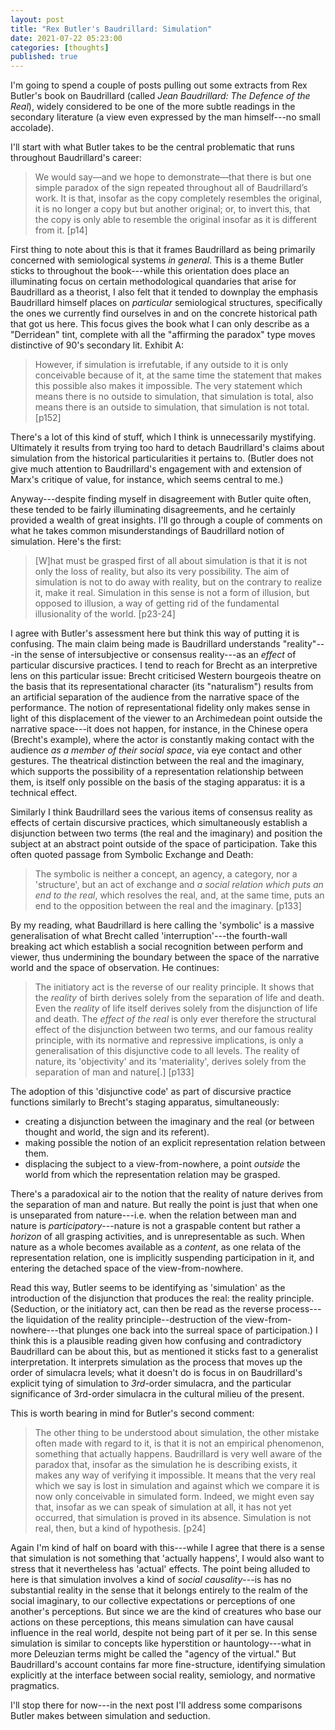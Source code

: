 ```yaml
---
layout: post
title: "Rex Butler's Baudrillard: Simulation"
date: 2021-07-22 05:23:00
categories: [thoughts]
published: true
---
```


I'm going to spend a couple of posts pulling out some extracts from Rex Butler's book on Baudrillard (called _Jean Baudrillard: The Defence of the Real_), widely considered to be one of the more subtle readings in the secondary literature (a view even expressed by the man himself---no small accolade).

I'll start with what Butler takes to be the central problematic that runs throughout Baudrillard's career:

> We would say—and we hope to demonstrate—that there is but one simple paradox of the sign repeated throughout all of Baudrillard’s work. It is that, insofar as the copy completely resembles the original, it is no longer a copy but but another original; or, to invert this, that the copy is only able to resemble the original insofar as it is different from it. [p14]

<!--more-->

First thing to note about this is that it frames Baudrillard as being primarily concerned with semiological systems _in general_. This is a theme Butler sticks to throughout the book---while this orientation does place an illuminating focus on certain methodological quandaries that arise for Baudrillard as a theorist, I also felt that it tended to downplay the emphasis Baudrillard himself places on _particular_ semiological structures, specifically the ones we currently find ourselves in and on the concrete historical path that got us here. This focus gives the book what I can only describe as a "Derridean" tint, complete with all the "affirming the paradox" type moves  distinctive of 90's secondary lit. Exhibit A:

> However, if simulation is irrefutable, if any outside to it is only conceivable because of it, at the same time the statement that makes this possible also makes it impossible. The very statement which means there is no outside to simulation, that simulation is total, also means there is an outside to simulation, that simulation is not total. [p152]

There's a lot of this kind of stuff, which I think is unnecessarily mystifying. Ultimately it results from trying too hard to detach Baudrillard's claims about simulation from the historical particularities it pertains to. (Butler does not give much attention to Baudrillard's engagement with and extension of Marx's critique of value, for instance, which seems central to me.)

Anyway---despite finding myself in disagreement with Butler quite often, these tended to be fairly illuminating disagreements, and he certainly provided a wealth of great insights. I'll go through a couple of comments on what he takes common misunderstandings of Baudrillard notion of simulation. Here's the first:

> [W]hat must be grasped first of all about simulation is that it is not only the loss of reality, but also its very possibility. The aim of simulation is not to do away with reality, but on the contrary to realize it, make it real. Simulation in this sense is not a form of illusion, but opposed to illusion, a way of getting rid of the fundamental illusionality of the world. [p23-24]

I agree with Butler's assessment here but think this way of putting it is confusing. The main claim being made is Baudrillard understands "reality"---in the sense of intersubjective or consensus reality---as an _effect_ of particular discursive practices. I tend to reach for Brecht as an interpretive lens on this particular issue: Brecht criticised Western bourgeois theatre on the basis that its representational character (its "naturalism") results from an artificial separation of the audience from the narrative space of the performance. The notion of representational fidelity only makes sense in light of this displacement of the viewer to an Archimedean point outside the narrative space---it does not happen, for instance, in the Chinese opera (Brecht's example), where the actor is constantly making contact with the audience _as a member of their social space_, via eye contact and other gestures. The theatrical distinction between the real and the imaginary, which supports the possibility of a representation relationship between them, is itself only possible on the basis of the staging apparatus: it is a technical effect.

Similarly I think Baudrillard sees the various items of consensus reality as effects of certain discursive practices, which simultaneously establish a disjunction between two terms (the real and the imaginary) and position the subject at an abstract point outside of the space of participation. Take this often quoted passage from Symbolic Exchange and Death:

> The symbolic is neither a concept, an agency, a category, nor a 'structure', but an act of exchange and _a social relation which puts an end to the real_, which resolves the real, and, at the same time, puts an end to the opposition between the real and the imaginary. [p133]

By my reading, what Baudrillard is here calling the 'symbolic' is a massive generalisation of what Brecht called 'interruption'---the fourth-wall breaking act which establish a social recognition between perform and viewer, thus undermining the boundary between the space of the narrative world and the space of observation. He continues:

> The initiatory act is the reverse of our reality principle. It shows that the _reality_ of birth derives solely from the separation of life and death. Even the _reality_ of life itself derives solely from the disjunction of life and death. The _effect of the real_ is only ever therefore the structural effect of the disjunction between two terms, and our famous reality principle, with its normative and repressive implications, is only a generalisation of this disjunctive code to all levels. The reality of nature, its 'objectivity' and its 'materiality', derives solely from the separation of man and nature[.] [p133]

The adoption of this 'disjunctive code' as part of discursive practice functions similarly to Brecht's staging apparatus, simultaneously:

- creating a disjunction between the imaginary and the real (or between thought and world, the sign and its referent).
- making possible the notion of an explicit representation relation between them.
- displacing the subject to a view-from-nowhere, a point _outside_ the world from which the representation relation may be grasped.

There's a paradoxical air to the notion that the reality of nature derives from the separation of man and nature. But really the point is just that when one is unseparated from nature---i.e. when the relation between man and nature is _participatory_---nature is not a graspable content but rather a _horizon_ of all grasping activities, and is unrepresentable as such. When nature as a whole becomes available as a _content_, as one relata of the representation relation, one is implicitly suspending participation in it, and entering the detached space of the view-from-nowhere.

Read this way, Butler seems to be identifying as 'simulation' as the introduction of the disjunction that produces the real: the reality principle. (Seduction, or the initiatory act, can then be read as the reverse process---the liquidation of the reality principle--destruction of the view-from-nowhere---that plunges one back into the surreal space of participation.) I think this is a plausible reading given how confusing and contradictory Baudrillard can be about this, but as mentioned it sticks fast to a generalist interpretation. It interprets simulation as the process that moves up the order of simulacra levels; what it doesn't do is focus in on Baudrillard's explicit tying of simulation to _3rd_-order simulacra, and the particular significance of 3rd-order simulacra in the cultural milieu of the present.

This is worth bearing in mind for Butler's second comment:

> The other thing to be understood about simulation, the other mistake often made with regard to it, is that it is not an empirical phenomenon, something that actually happens. Baudrillard is very well aware of the paradox that, insofar as the simulation he is describing exists, it makes any way of verifying it impossible. It means that the very real which we say is lost in simulation and against which we compare it is now only conceivable in simulated form. Indeed, we might even say that, insofar as we can speak of simulation at all, it has not yet occurred, that simulation is proved in its absence. Simulation is not real, then, but a kind of hypothesis. [p24]

Again I'm kind of half on board with this---while I agree that there is a sense that simulation is not something that 'actually happens', I would also want to stress that it nevertheless has 'actual' effects. The point being alluded to here is that simulation involves a kind of _social causality_---is has no substantial reality in the sense that it belongs entirely to the realm of the social imaginary, to our collective expectations or perceptions of one another's perceptions. But since we are the kind of creatures who base our actions on these perceptions, this means simulation can have causal influence in the real world, despite not being part of it per se. In this sense simulation is similar to concepts like hyperstition or hauntology---what in more Deleuzian terms might be called the "agency of the virtual." But Baudrillard's account contains far more fine-structure, identifying simulation explicitly at the interface between social reality, semiology, and normative pragmatics.

I'll stop there for now---in the next post I'll address some comparisons Butler makes between simulation and seduction.
